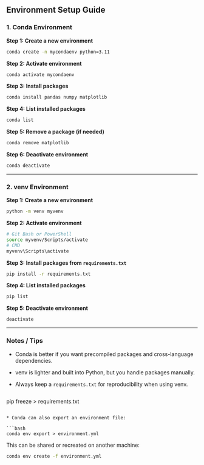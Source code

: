 ## **Environment Setup Guide**

### **1. Conda Environment**

**Step 1: Create a new environment**

```bash
conda create -n mycondaenv python=3.11
```

**Step 2: Activate environment**

```bash
conda activate mycondaenv
```

**Step 3: Install packages**

```bash
conda install pandas numpy matplotlib
```

**Step 4: List installed packages**

```bash
conda list
```

**Step 5: Remove a package (if needed)**

```bash
conda remove matplotlib
```

**Step 6: Deactivate environment**

```bash
conda deactivate
```

---

### **2. venv Environment**

**Step 1: Create a new environment**

```bash
python -m venv myvenv
```

**Step 2: Activate environment**

```bash
# Git Bash or PowerShell
source myvenv/Scripts/activate
# CMD
myvenv\Scripts\activate
```

**Step 3: Install packages from `requirements.txt`**

```bash
pip install -r requirements.txt
```

**Step 4: List installed packages**

```bash
pip list
```

**Step 5: Deactivate environment**

```bash
deactivate
```

---

### **Notes / Tips**

* Conda is better if you want precompiled packages and cross-language dependencies.
* venv is lighter and built into Python, but you handle packages manually.
* Always keep a `requirements.txt` for reproducibility when using venv.
  
  ```bash
pip freeze > requirements.txt
```

* Conda can also export an environment file:

```bash
conda env export > environment.yml
```

This can be shared or recreated on another machine:

```bash
conda env create -f environment.yml
```
